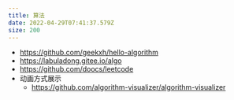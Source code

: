```yaml
---
title: 算法
date: 2022-04-29T07:41:37.579Z
size: 200
---
```

- https://github.com/geekxh/hello-algorithm
- https://labuladong.gitee.io/algo
- https://github.com/doocs/leetcode
- 动画方式展示
  - https://github.com/algorithm-visualizer/algorithm-visualizer
